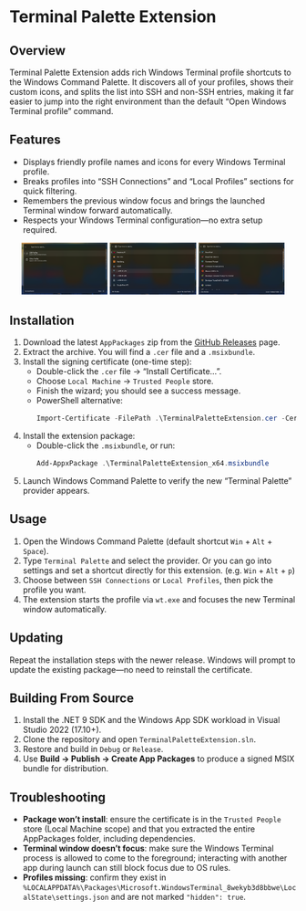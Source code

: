 # Terminal Palette Extension

## Overview
Terminal Palette Extension adds rich Windows Terminal profile shortcuts to the Windows Command Palette. It discovers all of your profiles, shows their custom icons, and splits the list into SSH and non-SSH entries, making it far easier to jump into the right environment than the default “Open Windows Terminal profile” command.

## Features
- Displays friendly profile names and icons for every Windows Terminal profile.
- Breaks profiles into “SSH Connections” and “Local Profiles” sections for quick filtering.
- Remembers the previous window focus and brings the launched Terminal window forward automatically.
- Respects your Windows Terminal configuration—no extra setup required.

<p align="center">
  <img src="./docs/images/menu1.png" width="30%" />
  <img src="./docs/images/menu2.png" width="30%" />
  <img src="./docs/images/menu3.png" width="30%" />
</p>


## Installation
1. Download the latest `AppPackages` zip from the [GitHub Releases](../../releases) page.
2. Extract the archive. You will find a `.cer` file and a `.msixbundle`.
3. Install the signing certificate (one-time step):
   - Double-click the `.cer` file → “Install Certificate…”.
   - Choose `Local Machine` → `Trusted People` store.
   - Finish the wizard; you should see a success message.
   - PowerShell alternative:
     ```powershell
     Import-Certificate -FilePath .\TerminalPaletteExtension.cer -CertStoreLocation Cert:\LocalMachine\TrustedPeople
     ```
4. Install the extension package:
   - Double-click the `.msixbundle`, or run:
     ```powershell
     Add-AppxPackage .\TerminalPaletteExtension_x64.msixbundle
     ```
5. Launch Windows Command Palette to verify the new “Terminal Palette” provider appears.

## Usage
1. Open the Windows Command Palette (default shortcut `Win` + `Alt` + `Space`).
2. Type `Terminal Palette` and select the provider. Or you can go into settings and set a shortcut directly for this extension. (e.g. `Win` + `Alt` + `p`)
3. Choose between `SSH Connections` or `Local Profiles`, then pick the profile you want.
4. The extension starts the profile via `wt.exe` and focuses the new Terminal window automatically.

## Updating
Repeat the installation steps with the newer release. Windows will prompt to update the existing package—no need to reinstall the certificate.

## Building From Source
1. Install the .NET 9 SDK and the Windows App SDK workload in Visual Studio 2022 (17.10+).
2. Clone the repository and open `TerminalPaletteExtension.sln`.
3. Restore and build in `Debug` or `Release`.
4. Use **Build → Publish → Create App Packages** to produce a signed MSIX bundle for distribution.

## Troubleshooting
- **Package won’t install**: ensure the certificate is in the `Trusted People` store (Local Machine scope) and that you extracted the entire AppPackages folder, including dependencies.
- **Terminal window doesn’t focus**: make sure the Windows Terminal process is allowed to come to the foreground; interacting with another app during launch can still block focus due to OS rules.
- **Profiles missing**: confirm they exist in `%LOCALAPPDATA%\Packages\Microsoft.WindowsTerminal_8wekyb3d8bbwe\LocalState\settings.json` and are not marked `"hidden": true`.
